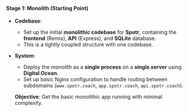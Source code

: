 #### **Stage 1: Monolith (Starting Point)**

- **Codebase**:
  - Set up the initial **monolithic codebase** for **Spotr**, containing the **frontend** (Remix), **API** (Express), and **SQLite** database.
  - This is a tightly coupled structure with one codebase.
- **System**:

  - Deploy the monolith as a **single process** on a **single server** using **Digital Ocean**.
  - Set up basic Nginx configuration to handle routing between subdomains (`www.spotr.coach`, `app.spotr.coach`, `api.spotr.coach`).

  **Objective**: Get the basic monolithic app running with minimal complexity.
